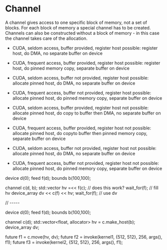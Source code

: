Channel 
=======

A channel gives access to one specific block of memory, not a set of
blocks. For each block of memory a special channel has to be created.
Channels can also be constructed without a block of memory - in this 
case the channel takes care of the allocation.

* CUDA, seldom access, buffer provided, register host possible:
  register host, do DMA, no separate buffer on device
* CUDA, frequent access, buffer provided, register host possible:
  register host, do pinned memory copy, separate buffer on device

* CUDA, seldom access, buffer not provided, register host possible:
  allocate pinned host, do DMA, no separate buffer on device
* CUDA, frequent access, buffer not provided, register host possible:
  allocate pinned host, do pinned memory copy, separate buffer on device

* CUDA, seldom access, buffer provided, register host not possible:
  allocate pinned host, do copy to buffer then DMA, 
  no separate buffer on device
* CUDA, frequent access, buffer provided, register host not possible:
  allocate pinned host, do copyto buffer then pinned memory copy, 
  separate buffer on device

* CUDA, seldom access, buffer not provided, register host not possible:
  allocate pinned host, do DMA, no separate buffer on device
* CUDA, frequent access, buffer not provided, register host not possible:
  allocate pinned host, do pinned memory copy, separate buffer on device



device d(0);
feed f(d);
bounds b(100,100);

channel c(d, b);
std::vector<float> hv =<< f(c); // does this work?
wait_for(f);
// fill hv
device_array<float> dv << c(f) << hv;
wait_for(f);
// use dv


// -----

device d(0);
feed f(d);
bounds b(100,100);

channel c(d);
std::vector<float, allocator> hv = c.make_host<float>(b);
device_array<float> dv;

future<void> f1 = c.move(hv, dv);
future<void> f2 = invoke(kernel1, {512, 512}, 256, args(), f1);
future<void> f3 = invoke(kernel2, {512, 512}, 256, args(), f1);


